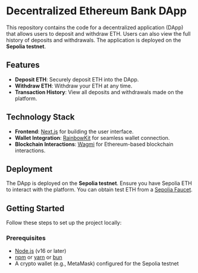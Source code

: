 # Decentralized Ethereum Bank DApp

This repository contains the code for a decentralized application (DApp) that allows users to deposit and withdraw ETH. Users can also view the full history of deposits and withdrawals. The application is deployed on the **Sepolia testnet**.

## Features

- **Deposit ETH**: Securely deposit ETH into the DApp.
- **Withdraw ETH**: Withdraw your ETH at any time.
- **Transaction History**: View all deposits and withdrawals made on the platform.

## Technology Stack

- **Frontend**: [Next.js](https://nextjs.org) for building the user interface.
- **Wallet Integration**: [RainbowKit](https://www.rainbowkit.com) for seamless wallet connection.
- **Blockchain Interactions**: [Wagmi](https://wagmi.sh) for Ethereum-based blockchain interactions.

## Deployment

The DApp is deployed on the **Sepolia testnet**. Ensure you have Sepolia ETH to interact with the platform. You can obtain test ETH from a [Sepolia Faucet](https://sepoliafaucet.com/).

## Getting Started

Follow these steps to set up the project locally:

### Prerequisites

- [Node.js](https://nodejs.org) (v16 or later)
- [npm](https://www.npmjs.com/) or [yarn](https://yarnpkg.com/) or [bun](https://bun.sh/)
- A crypto wallet (e.g., MetaMask) configured for the Sepolia testnet
